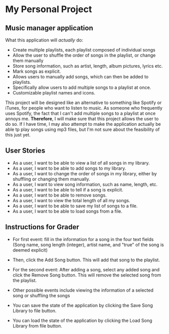 # My Personal Project

## Music manager application

What this application will *actually* do:
- Create multiple playlists, each playlist composed of individual songs
- Allow the user to shuffle the order of songs in the playlist, or change them manually
- Store song information, such as artist, length, album pictures, lyrics etc.
- Mark songs as explicit. 
- Allows users to manually add songs, which can then be added to playlists. 
- Specifically allow users to add multiple songs to a playlist at once.
- Customizable playlist names and icons.


This project will be designed like an alternative to something like Spotify
or iTunes, for people who want to listen to music. As someone
who frequently uses Spotify, the fact that I can't add multiple
songs to a playlist at once annoys me. **Therefore**, I will make sure
that this project allows the user to do so. If I have time, I
may also attempt to make the application actually be able tp 
play songs using mp3 files, but I'm not sure about the feasibility of 
this just yet.

## User Stories

- As a user, I want to be able to view a list of all songs in my library.
- As a user, I want to be able to add songs to my library.
- As a user, I want to change the order of songs in my library, either by shuffling or changing them manually.
- As a user, I want to view song information, such as name, length, etc. 
- As a user, I want to be able to tell if a song is explicit.
- As a user, I want to be able to remove songs.
- As a user, I want to view the total length of all my songs.
- As a user, I want to be able to save my list of songs to a file.
- As a user, I want to be able to load songs from a file.


## Instructions for Grader

- For first event: fill in the information for a song in the four text fields (Song name, song length (integer), artist name, and "true" of the song is deemed explicit)

- Then, click the Add Song button. This will add that song to the playlist.
- For the second event: After adding a song, select any added song and click the Remove Song button. This will remove the selected song from the playlist.
- Other possible events include viewing the information of a selected song or shuffling the songs
- You can save the state of the application by clicking the Save Song Library to file button.
- You can load the state of the application by clicking the Load Song Library from file button.